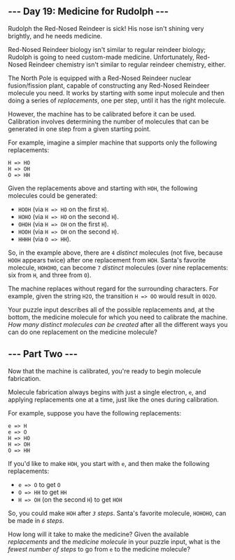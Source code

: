 ﻿

## --- Day 19: Medicine for Rudolph ---

Rudolph the Red-Nosed Reindeer is sick! His nose isn't shining very brightly, and he needs medicine.

Red-Nosed Reindeer biology isn't similar to regular reindeer biology; Rudolph is going to need custom-made medicine. Unfortunately, Red-Nosed Reindeer chemistry isn't similar to regular reindeer chemistry, either.

The North Pole is equipped with a Red-Nosed Reindeer nuclear fusion/fission plant, capable of constructing any Red-Nosed Reindeer molecule you need. It works by starting with some input molecule and then doing a series of  _replacements_, one per step, until it has the right molecule.

However, the machine has to be calibrated before it can be used. Calibration involves determining the number of molecules that can be generated in one step from a given starting point.

For example, imagine a simpler machine that supports only the following replacements:

```
H => HO
H => OH
O => HH

```

Given the replacements above and starting with  `HOH`, the following molecules could be generated:

-   `HOOH`  (via  `H => HO`  on the first  `H`).
-   `HOHO`  (via  `H => HO`  on the second  `H`).
-   `OHOH`  (via  `H => OH`  on the first  `H`).
-   `HOOH`  (via  `H => OH`  on the second  `H`).
-   `HHHH`  (via  `O => HH`).

So, in the example above, there are  `4`  _distinct_  molecules (not five, because  `HOOH`  appears twice) after one replacement from  `HOH`. Santa's favorite molecule,  `HOHOHO`, can become  `7`  _distinct_  molecules (over nine replacements: six from  `H`, and three from  `O`).

The machine replaces without regard for the surrounding characters. For example, given the string  `H2O`, the transition  `H => OO`  would result in  `OO2O`.

Your puzzle input describes all of the possible replacements and, at the bottom, the medicine molecule for which you need to calibrate the machine.  _How many distinct molecules can be created_  after all the different ways you can do one replacement on the medicine molecule?

## --- Part Two ---

Now that the machine is calibrated, you're ready to begin molecule fabrication.

Molecule fabrication always begins with just a single  electron,  `e`, and applying replacements one at a time, just like the ones during calibration.

For example, suppose you have the following replacements:

```
e => H
e => O
H => HO
H => OH
O => HH

```

If you'd like to make  `HOH`, you start with  `e`, and then make the following replacements:

-   `e => O`  to get  `O`
-   `O => HH`  to get  `HH`
-   `H => OH`  (on the second  `H`) to get  `HOH`

So, you could make  `HOH`  after  _`3`  steps_. Santa's favorite molecule,  `HOHOHO`, can be made in  _`6`  steps_.

How long will it take to make the medicine? Given the available  _replacements_  and the  _medicine molecule_  in your puzzle input, what is the  _fewest number of steps_  to go from  `e`  to the medicine molecule?